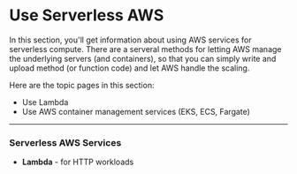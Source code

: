 # Use Serverless AWS


In this section, you'll get information about using AWS services for serverless compute.  There are a serveral methods for letting AWS manage the underlying servers (and containers), so that you can simply write and upload method (or function code) and let AWS handle the scaling.    


Here are the topic pages in this section:

- Use Lambda
- Use AWS container management services (EKS, ECS, Fargate)

-----

### Serverless AWS Services 
- **Lambda** - for HTTP workloads
